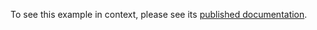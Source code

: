 To see this example in context, please see its [published documentation](https://os.mbed.com/docs/mbed-os/latest/tutorials/alarm-tutorial.html).
